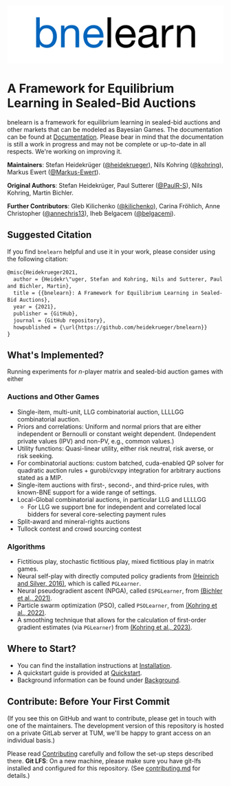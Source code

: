![bnelearn-logo](docs/bnelearn-logo.png)

# A Framework for Equilibrium Learning in Sealed-Bid Auctions

bnelearn is a framework for equilibrium learning in sealed-bid auctions and other markets that can be modeled as Bayesian Games. The documentation can be found at [Documentation](https://bnelearn.readthedocs.io/en/latest/#). Please bear in mind that the documentation is still a work in progress and may not be complete or up-to-date in all respects. We're working on improving it.

**Maintainers**: Stefan Heidekrüger ([@heidekrueger](https://github.com/heidekrueger)), Nils Kohring ([@kohring](https://github.com/kohring)), Markus Ewert ([@Markus-Ewert](https://github.com/Markus-Ewert)).

**Original Authors**: Stefan Heidekrüger, Paul Sutterer ([@PaulR-S](https://github.com/PaulR-S)), Nils Kohring, Martin Bichler.

**Further Contributors**: Gleb Kilichenko ([@kilichenko](https://github.com/kilichenko)), Carina Fröhlich, Anne Christopher ([@annechris13](https://github.com/annechris13)), Iheb Belgacem ([@belgacemi](https://github.com/belgacemi)).


## Suggested Citation
If you find `bnelearn` helpful and use it in your work, please consider using the following citation:

```
@misc{Heidekrueger2021,
  author = {Heidekr\"uger, Stefan and Kohring, Nils and Sutterer, Paul and Bichler, Martin},
  title = {{bnelearn}: A Framework for Equilibrium Learning in Sealed-Bid Auctions},
  year = {2021},
  publisher = {GitHub},
  journal = {GitHub repository},
  howpublished = {\url{https://github.com/heidekrueger/bnelearn}}
}
```


## What's Implemented?
Running experiments for $n$-player matrix and sealed-bid auction games with either

### Auctions and Other Games
* Single-item, multi-unit, LLG combinatorial auction, LLLLGG combinatorial auction.
* Priors and correlations: Uniform and normal priors that are either independent or Bernoulli or constant weight dependent. (Independent private values (IPV) and non-PV, e.g., common values.)
* Utility functions: Quasi-linear utility, either risk neutral, risk averse, or risk seeking.
* For combinatorial auctions: custom batched, cuda-enabled QP solver for quadratic auction rules + gurobi/cvxpy integration for arbitrary auctions stated as a MIP.
* Single-item auctions with first-, second-, and third-price rules, with known-BNE support for a wide range of settings.
* Local-Global combinatorial auctions, in particular LLG and LLLLGG
    * For LLG we support bne for independent and correlated local bidders for several core-selecting payment rules
* Split-award and mineral-rights auctions
* Tullock contest and crowd sourcing contest


### Algorithms
* Fictitious play, stochastic fictitious play, mixed fictitious play in matrix games.
* Neural self-play with directly computed policy gradients from [(Heinrich and Silver, 2016)](https://arxiv.org/abs/1603.01121), which is called ``PGLearner``.
* Neural pseudogradient ascent (NPGA), called ``ESPGLearner``, from [(Bichler et al., 2021)](https://www.nature.com/articles/s42256-021-00365-4).
* Particle swarm optimization (PSO), called ``PSOLearner``, from [(Kohring et al., 2022)](http://aaai-rlg.mlanctot.info/papers/AAAI22-RLG_paper_8.pdf).
* A smoothing technique that allows for the calculation of first-order gradient estimates (via ``PGLearner``) from [(Kohring et al., 2023)](https://arxiv.org/abs/2303.09500).



## Where to Start?
* You can find the installation instructions at [Installation](docs/usage/installation).
* A quickstart guide is provided at [Quickstart](docs/usage/quickstart).
* Background information can be found under [Background](docs/usage/background).



## Contribute: Before Your First Commit

(If you see this on GitHub and want to contribute, please get in touch with one of the maintainers. The development version of this repository is hosted on a private GitLab server at TUM, we'll be happy to grant access on an individual basis.)

Please read [Contributing](contributing.md) carefully and follow the set-up steps described there.
**Git LFS**: On a new machine, please make sure you have git-lfs installed and configured for this repository. (See [contributing.md](contributing.md) for details.)
